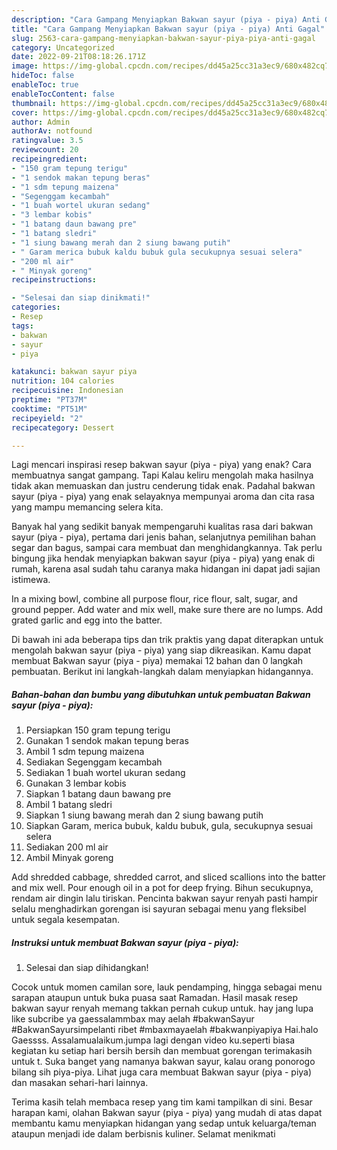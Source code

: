 ```yaml
---
description: "Cara Gampang Menyiapkan Bakwan sayur (piya - piya) Anti Gagal"
title: "Cara Gampang Menyiapkan Bakwan sayur (piya - piya) Anti Gagal"
slug: 2563-cara-gampang-menyiapkan-bakwan-sayur-piya-piya-anti-gagal
category: Uncategorized
date: 2022-09-21T08:18:26.171Z
image: https://img-global.cpcdn.com/recipes/dd45a25cc31a3ec9/680x482cq70/bakwan-sayur-piya-piya-foto-resep-utama.jpg
hideToc: false
enableToc: true
enableTocContent: false
thumbnail: https://img-global.cpcdn.com/recipes/dd45a25cc31a3ec9/680x482cq70/bakwan-sayur-piya-piya-foto-resep-utama.jpg
cover: https://img-global.cpcdn.com/recipes/dd45a25cc31a3ec9/680x482cq70/bakwan-sayur-piya-piya-foto-resep-utama.jpg
author: Admin
authorAv: notfound
ratingvalue: 3.5
reviewcount: 20
recipeingredient:
- "150 gram tepung terigu"
- "1 sendok makan tepung beras"
- "1 sdm tepung maizena"
- "Segenggam kecambah"
- "1 buah wortel ukuran sedang"
- "3 lembar kobis"
- "1 batang daun bawang pre"
- "1 batang sledri"
- "1 siung bawang merah dan 2 siung bawang putih"
- " Garam merica bubuk kaldu bubuk gula secukupnya sesuai selera"
- "200 ml air"
- " Minyak goreng"
recipeinstructions:

- "Selesai dan siap dinikmati!"
categories:
- Resep
tags:
- bakwan
- sayur
- piya

katakunci: bakwan sayur piya 
nutrition: 104 calories
recipecuisine: Indonesian
preptime: "PT37M"
cooktime: "PT51M"
recipeyield: "2"
recipecategory: Dessert

---
```



Lagi mencari inspirasi resep bakwan sayur (piya - piya) yang enak? Cara membuatnya sangat gampang. Tapi Kalau keliru mengolah maka hasilnya tidak akan memuaskan dan justru cenderung tidak enak. Padahal bakwan sayur (piya - piya) yang enak selayaknya mempunyai aroma dan cita rasa yang mampu memancing selera kita.


Banyak hal yang sedikit banyak mempengaruhi kualitas rasa dari bakwan sayur (piya - piya), pertama dari jenis bahan, selanjutnya pemilihan bahan segar dan bagus, sampai cara membuat dan menghidangkannya. Tak perlu bingung jika hendak menyiapkan bakwan sayur (piya - piya) yang enak di rumah, karena asal sudah tahu caranya maka hidangan ini dapat jadi sajian istimewa.

In a mixing bowl, combine all purpose flour, rice flour, salt, sugar, and ground pepper. Add water and mix well, make sure there are no lumps. Add grated garlic and egg into the batter.


Di bawah ini ada beberapa tips dan trik praktis yang dapat diterapkan untuk mengolah bakwan sayur (piya - piya) yang siap dikreasikan. Kamu dapat membuat Bakwan sayur (piya - piya) memakai 12 bahan dan 0 langkah pembuatan. Berikut ini langkah-langkah dalam menyiapkan hidangannya.

<!--inarticleads1-->

##### Bahan-bahan dan bumbu yang dibutuhkan untuk pembuatan Bakwan sayur (piya - piya):

1. Persiapkan 150 gram tepung terigu
1. Gunakan 1 sendok makan tepung beras
1. Ambil 1 sdm tepung maizena
1. Sediakan Segenggam kecambah
1. Sediakan 1 buah wortel ukuran sedang
1. Gunakan 3 lembar kobis
1. Siapkan 1 batang daun bawang pre
1. Ambil 1 batang sledri
1. Siapkan 1 siung bawang merah dan 2 siung bawang putih
1. Siapkan  Garam, merica bubuk, kaldu bubuk, gula, secukupnya sesuai selera
1. Sediakan 200 ml air
1. Ambil  Minyak goreng


Add shredded cabbage, shredded carrot, and sliced scallions into the batter and mix well. Pour enough oil in a pot for deep frying. Bihun secukupnya, rendam air dingin lalu tiriskan. Pencinta bakwan sayur renyah pasti hampir selalu menghadirkan gorengan isi sayuran sebagai menu yang fleksibel untuk segala kesempatan. 

<!--inarticleads2-->

##### Instruksi untuk membuat Bakwan sayur (piya - piya):


1. Selesai dan siap dihidangkan!

Cocok untuk momen camilan sore, lauk pendamping, hingga sebagai menu sarapan ataupun untuk buka puasa saat Ramadan. Hasil masak resep bakwan sayur renyah memang takkan pernah cukup untuk. hay jang lupa like subcribe ya gaessalammbax may aelah #bakwanSayur #BakwanSayursimpelanti ribet #mbaxmayaelah #bakwanpiyapiya Hai.halo Gaessss. Assalamualaikum.jumpa lagi dengan video ku.seperti biasa kegiatan ku setiap hari bersih bersih dan membuat gorengan terimakasih untuk t. Suka banget yang namanya bakwan sayur, kalau orang ponorogo bilang sih piya-piya. Lihat juga cara membuat Bakwan sayur (piya - piya) dan masakan sehari-hari lainnya. 

Terima kasih telah membaca resep yang tim kami tampilkan di sini. Besar harapan kami, olahan Bakwan sayur (piya - piya) yang mudah di atas dapat membantu kamu menyiapkan hidangan yang sedap untuk keluarga/teman ataupun menjadi ide dalam berbisnis kuliner. Selamat menikmati
